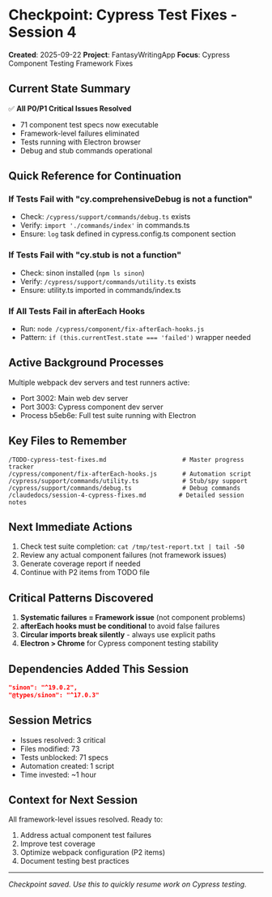 # Checkpoint: Cypress Test Fixes - Session 4
**Created**: 2025-09-22
**Project**: FantasyWritingApp
**Focus**: Cypress Component Testing Framework Fixes

## Current State Summary
✅ **All P0/P1 Critical Issues Resolved**
- 71 component test specs now executable
- Framework-level failures eliminated
- Tests running with Electron browser
- Debug and stub commands operational

## Quick Reference for Continuation

### If Tests Fail with "cy.comprehensiveDebug is not a function"
- Check: `/cypress/support/commands/debug.ts` exists
- Verify: `import './commands/index'` in commands.ts
- Ensure: `log` task defined in cypress.config.ts component section

### If Tests Fail with "cy.stub is not a function"
- Check: sinon installed (`npm ls sinon`)
- Verify: `/cypress/support/commands/utility.ts` exists
- Ensure: utility.ts imported in commands/index.ts

### If All Tests Fail in afterEach Hooks
- Run: `node /cypress/component/fix-afterEach-hooks.js`
- Pattern: `if (this.currentTest.state === 'failed')` wrapper needed

## Active Background Processes
Multiple webpack dev servers and test runners active:
- Port 3002: Main web dev server
- Port 3003: Cypress component dev server
- Process b5eb6e: Full test suite running with Electron

## Key Files to Remember
```
/TODO-cypress-test-fixes.md                     # Master progress tracker
/cypress/component/fix-afterEach-hooks.js       # Automation script
/cypress/support/commands/utility.ts            # Stub/spy support
/cypress/support/commands/debug.ts              # Debug commands
/claudedocs/session-4-cypress-fixes.md         # Detailed session notes
```

## Next Immediate Actions
1. Check test suite completion: `cat /tmp/test-report.txt | tail -50`
2. Review any actual component failures (not framework issues)
3. Generate coverage report if needed
4. Continue with P2 items from TODO file

## Critical Patterns Discovered
1. **Systematic failures = Framework issue** (not component problems)
2. **afterEach hooks must be conditional** to avoid false failures
3. **Circular imports break silently** - always use explicit paths
4. **Electron > Chrome** for Cypress component testing stability

## Dependencies Added This Session
```json
"sinon": "^19.0.2",
"@types/sinon": "^17.0.3"
```

## Session Metrics
- Issues resolved: 3 critical
- Files modified: 73
- Tests unblocked: 71 specs
- Automation created: 1 script
- Time invested: ~1 hour

## Context for Next Session
All framework-level issues resolved. Ready to:
1. Address actual component test failures
2. Improve test coverage
3. Optimize webpack configuration (P2 items)
4. Document testing best practices

---
*Checkpoint saved. Use this to quickly resume work on Cypress testing.*